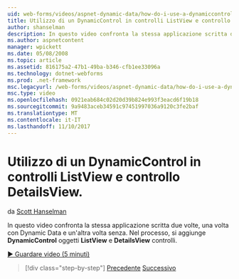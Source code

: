 ```yaml
---
uid: web-forms/videos/aspnet-dynamic-data/how-do-i-use-a-dynamiccontrol-in-listview-and-detailsview-controls
title: Utilizzo di un DynamicControl in controlli ListView e controllo DetailsView. | Microsoft Docs
author: shanselman
description: In questo video confronta la stessa applicazione scritta due volte, una volta con Dynamic Data e un'altra volta senza. Nel processo di DynamicControl oggetti aggiunti al controllo ListView un...
ms.author: aspnetcontent
manager: wpickett
ms.date: 05/08/2008
ms.topic: article
ms.assetid: 816175a2-47b1-49ba-b346-cfb1ee33096a
ms.technology: dotnet-webforms
ms.prod: .net-framework
msc.legacyurl: /web-forms/videos/aspnet-dynamic-data/how-do-i-use-a-dynamiccontrol-in-listview-and-detailsview-controls
msc.type: video
ms.openlocfilehash: 0921eab684c02d20d39b824e993f3eacd6f19b18
ms.sourcegitcommit: 9a9483aceb34591c97451997036a9120c3fe2baf
ms.translationtype: MT
ms.contentlocale: it-IT
ms.lasthandoff: 11/10/2017
---
```

<a name="how-do-i-use-a-dynamiccontrol-in-listview-and-detailsview-controls"></a>Utilizzo di un DynamicControl in controlli ListView e controllo DetailsView.
====================
da [Scott Hanselman](https://github.com/shanselman)

In questo video confronta la stessa applicazione scritta due volte, una volta con Dynamic Data e un'altra volta senza. Nel processo, si aggiunge **DynamicControl** oggetti **ListView** e **DetailsView** controlli.

[&#9654; Guardare video (5 minuti)](https://channel9.msdn.com/Blogs/ASP-NET-Site-Videos/how-do-i-use-a-dynamiccontrol-in-listview-and-detailsview-controls)

>[!div class="step-by-step"]
[Precedente](how-do-i-display-unknown-datatypes.md)
[Successivo](getting-started-with-dynamic-data.md)
